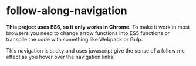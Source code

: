# follow-along-navigation

**This project uses ES6, so it only works in Chrome.**
To make it work in most browsers you need to change arrow functions into ES5 functions or transpile the code with something like Webpack or Gulp.

This navigation is sticky and uses javascript give the sense of a follow me effect as you hover over the navigation links.

